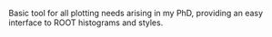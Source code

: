 Basic tool for all plotting needs arising in my PhD, providing an easy interface to ROOT histograms and styles.
